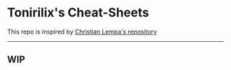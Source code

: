 
# Tonirilix's Cheat-Sheets

This repo is inspired by [Christian Lempa's repository](https://github.com/ChristianLempa/cheat-sheets)

---

## WIP
